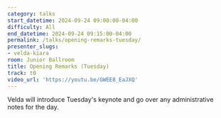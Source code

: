 ```yaml
---
category: talks
start_datetime: 2024-09-24 09:00:00-04:00
difficulty: All
end_datetime: 2024-09-24 09:15:00-04:00
permalink: /talks/opening-remarks-tuesday/
presenter_slugs:
- velda-kiara
room: Junior Ballroom
title: Opening Remarks (Tuesday)
track: t0
video_url: 'https://youtu.be/GWEE8_EaJXQ'
---
```

Velda will introduce Tuesday's keynote and go over any administrative notes for the day.
